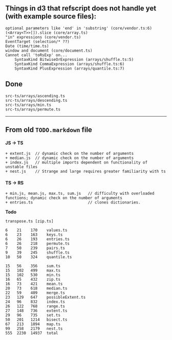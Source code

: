## Things in d3 that refscript does not handle yet (with example source files):
    
    
    optional parameters like 'end' in 'substring' (core/vendor.ts:6)
    (<Array<T>>[]).slice (core/array.ts)
    "in" expressions (core/vendor.ts)
    EventTarget (selection/* ??)
    Date (time/time.ts)
    window and document (core/document.ts)
    Cannot call 'toRsExp' on...
        SyntaxKind BitwiseOrExpression (arrays/shuffle.ts:5)
        SyntaxKind CommaExpression (arrays/shuffle.ts:6)
        SyntaxKind PlusExpression (arrays/quantile.ts:7)


## Done

    src-ts/arrays/ascending.ts
    src-ts/arrays/descending.ts
    src-ts/arrays/min.ts
    src-ts/arrays/permute.ts



-----------------------------------------
## From old `TODO.markdown` file

#### JS -> TS

    + extent.js	 // dynamic check on the number of arguments
    + median.js	 // dynamic check on the number of arguments 
    + index.js	 // multiple imports dependent on functionality of unstable files
    + nest.js	 // Strange and large requires greater familiarity with ts


#### TS -> RS 

    + min.js, mean.js, max.ts, sum.js   // difficulty with overloaded functions; dynamic check on the number of arguments
    + entries.ts	                    // clones dictionaries.


**Todo**

    transpose.ts [zip.ts]

    6    21    170    values.ts
    6    23    163    keys.ts
    6    26    193    entries.ts
    6    26    218    permute.ts
    7    50    239    pairs.ts
    9    39    245    shuffle.ts
    10   50    324    quantile.ts

    15   56    356    sum.ts
    15   102   499    max.ts
    15   102   530    min.ts
    16   65    432    zip.ts
    16   73    421    mean.ts
    20   73    618    median.ts
    22   59    409    merge.ts
    23   129   647    possibleExtent.ts
    24   96    832    index.ts
    26   122   768    range.ts
    27   148   736    extent.ts
    29   96    735    set.ts
    50   201   1214   bisect.ts
    67   213   1894   map.ts
    99   258   2179   nest.ts
    555  2230  14937  total

